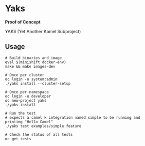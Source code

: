 # Yaks

**Proof of Concept**

YAKS (Yet Another Kamel Subproject)

## Usage

```
# Build binaries and image
eval $(minishift docker-env)
make && make images-dev

# Once per cluster
oc login -u system:admin
./yaks install --cluster-setup

# Once per namespace
oc login -u developer
oc new-project yaks
./yaks install

# Run the test
# expects a camel k integration named simple to be running and printing "Hello Camel"
./yaks test examples/simple.feature

# Check the status of all tests
oc get tests
```

